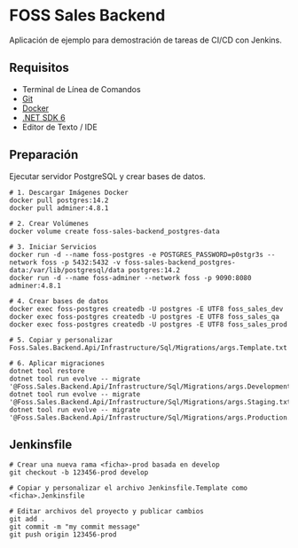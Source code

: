 # FOSS Sales Backend
Aplicación de ejemplo para demostración de tareas de CI/CD con Jenkins.


## Requisitos
* Terminal de Línea de Comandos
* [Git](https://git-scm.com/)
* [Docker](https://www.docker.com/)
* [.NET SDK 6](https://dotnet.microsoft.com/en-us/download/dotnet/6.0)
* Editor de Texto / IDE


## Preparación
Ejecutar servidor PostgreSQL y crear bases de datos.
````shell
# 1. Descargar Imágenes Docker
docker pull postgres:14.2
docker pull adminer:4.8.1

# 2. Crear Volúmenes
docker volume create foss-sales-backend_postgres-data

# 3. Iniciar Servicios
docker run -d --name foss-postgres -e POSTGRES_PASSWORD=p0stgr3s --network foss -p 5432:5432 -v foss-sales-backend_postgres-data:/var/lib/postgresql/data postgres:14.2
docker run -d --name foss-adminer --network foss -p 9090:8080 adminer:4.8.1

# 4. Crear bases de datos
docker exec foss-postgres createdb -U postgres -E UTF8 foss_sales_dev
docker exec foss-postgres createdb -U postgres -E UTF8 foss_sales_qa
docker exec foss-postgres createdb -U postgres -E UTF8 foss_sales_prod

# 5. Copiar y personalizar Foss.Sales.Backend.Api/Infrastructure/Sql/Migrations/args.Template.txt

# 6. Aplicar migraciones
dotnet tool restore
dotnet tool run evolve -- migrate '@Foss.Sales.Backend.Api/Infrastructure/Sql/Migrations/args.Development.txt'
dotnet tool run evolve -- migrate '@Foss.Sales.Backend.Api/Infrastructure/Sql/Migrations/args.Staging.txt'
dotnet tool run evolve -- migrate '@Foss.Sales.Backend.Api/Infrastructure/Sql/Migrations/args.Production.txt'
````

## Jenkinsfile
```shell
# Crear una nueva rama <ficha>-prod basada en develop 
git checkout -b 123456-prod develop

# Copiar y personalizar el archivo Jenkinsfile.Template como <ficha>.Jenkinsfile

# Editar archivos del proyecto y publicar cambios
git add .
git commit -m "my commit message"
git push origin 123456-prod
``` 
